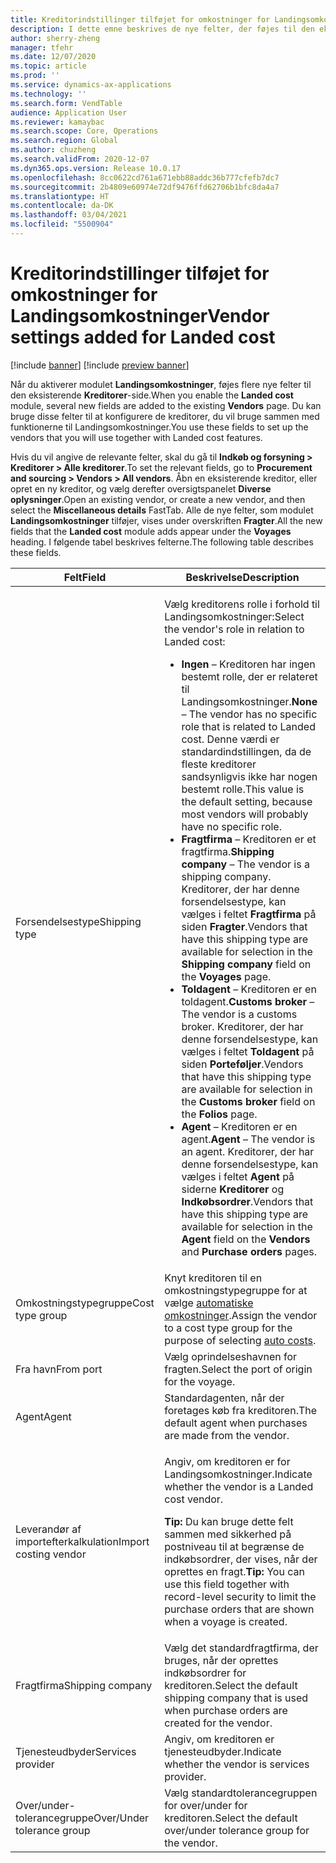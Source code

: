 ```yaml
---
title: Kreditorindstillinger tilføjet for omkostninger for Landingsomkostninger
description: I dette emne beskrives de nye felter, der føjes til den eksisterende kreditorside, når du aktiverer modulet Landingsomkostninger. Du kan bruge disse felter til at konfigurere de kreditorer, du vil bruge sammen med funktionerne til Landingsomkostninger.
author: sherry-zheng
manager: tfehr
ms.date: 12/07/2020
ms.topic: article
ms.prod: ''
ms.service: dynamics-ax-applications
ms.technology: ''
ms.search.form: VendTable
audience: Application User
ms.reviewer: kamaybac
ms.search.scope: Core, Operations
ms.search.region: Global
ms.author: chuzheng
ms.search.validFrom: 2020-12-07
ms.dyn365.ops.version: Release 10.0.17
ms.openlocfilehash: 8cc0622cd761a671ebb88addc36b777cfefb7dc7
ms.sourcegitcommit: 2b4809e60974e72df9476ffd62706b1bfc8da4a7
ms.translationtype: HT
ms.contentlocale: da-DK
ms.lasthandoff: 03/04/2021
ms.locfileid: "5500904"
---
```

# <a name="vendor-settings-added-for-landed-cost"></a><span data-ttu-id="d1fa2-104">Kreditorindstillinger tilføjet for omkostninger for Landingsomkostninger</span><span class="sxs-lookup"><span data-stu-id="d1fa2-104">Vendor settings added for Landed cost</span></span>

[!include [banner](../../includes/banner.md)]
[!include [preview banner](../includes/preview-banner.md)]

<span data-ttu-id="d1fa2-105">Når du aktiverer modulet **Landingsomkostninger**, føjes flere nye felter til den eksisterende **Kreditorer**-side.</span><span class="sxs-lookup"><span data-stu-id="d1fa2-105">When you enable the **Landed cost** module, several new fields are added to the existing **Vendors** page.</span></span> <span data-ttu-id="d1fa2-106">Du kan bruge disse felter til at konfigurere de kreditorer, du vil bruge sammen med funktionerne til Landingsomkostninger.</span><span class="sxs-lookup"><span data-stu-id="d1fa2-106">You use these fields to set up the vendors that you will use together with Landed cost features.</span></span>

<span data-ttu-id="d1fa2-107">Hvis du vil angive de relevante felter, skal du gå til **Indkøb og forsyning \> Kreditorer \> Alle kreditorer**.</span><span class="sxs-lookup"><span data-stu-id="d1fa2-107">To set the relevant fields, go to **Procurement and sourcing \> Vendors \> All vendors**.</span></span> <span data-ttu-id="d1fa2-108">Åbn en eksisterende kreditor, eller opret en ny kreditor, og vælg derefter oversigtspanelet **Diverse oplysninger**.</span><span class="sxs-lookup"><span data-stu-id="d1fa2-108">Open an existing vendor, or create a new vendor, and then select the **Miscellaneous details** FastTab.</span></span> <span data-ttu-id="d1fa2-109">Alle de nye felter, som modulet **Landingsomkostninger** tilføjer, vises under overskriften **Fragter**.</span><span class="sxs-lookup"><span data-stu-id="d1fa2-109">All the new fields that the **Landed cost** module adds appear under the **Voyages** heading.</span></span> <span data-ttu-id="d1fa2-110">I følgende tabel beskrives felterne.</span><span class="sxs-lookup"><span data-stu-id="d1fa2-110">The following table describes these fields.</span></span>

| <span data-ttu-id="d1fa2-111">Felt</span><span class="sxs-lookup"><span data-stu-id="d1fa2-111">Field</span></span> | <span data-ttu-id="d1fa2-112">Beskrivelse</span><span class="sxs-lookup"><span data-stu-id="d1fa2-112">Description</span></span> |
|---|---|
| <span data-ttu-id="d1fa2-113">Forsendelsestype</span><span class="sxs-lookup"><span data-stu-id="d1fa2-113">Shipping type</span></span> | <p><span data-ttu-id="d1fa2-114">Vælg kreditorens rolle i forhold til Landingsomkostninger:</span><span class="sxs-lookup"><span data-stu-id="d1fa2-114">Select the vendor's role in relation to Landed cost:</span></span></p><ul><li><span data-ttu-id="d1fa2-115">**Ingen** – Kreditoren har ingen bestemt rolle, der er relateret til Landingsomkostninger.</span><span class="sxs-lookup"><span data-stu-id="d1fa2-115">**None** – The vendor has no specific role that is related to Landed cost.</span></span> <span data-ttu-id="d1fa2-116">Denne værdi er standardindstillingen, da de fleste kreditorer sandsynligvis ikke har nogen bestemt rolle.</span><span class="sxs-lookup"><span data-stu-id="d1fa2-116">This value is the default setting, because most vendors will probably have no specific role.</span></span></li><li><span data-ttu-id="d1fa2-117">**Fragtfirma** – Kreditoren er et fragtfirma.</span><span class="sxs-lookup"><span data-stu-id="d1fa2-117">**Shipping company** – The vendor is a shipping company.</span></span> <span data-ttu-id="d1fa2-118">Kreditorer, der har denne forsendelsestype, kan vælges i feltet **Fragtfirma** på siden **Fragter**.</span><span class="sxs-lookup"><span data-stu-id="d1fa2-118">Vendors that have this shipping type are available for selection in the **Shipping company** field on the **Voyages** page.</span></span></li><li><span data-ttu-id="d1fa2-119">**Toldagent** – Kreditoren er en toldagent.</span><span class="sxs-lookup"><span data-stu-id="d1fa2-119">**Customs broker** – The vendor is a customs broker.</span></span> <span data-ttu-id="d1fa2-120">Kreditorer, der har denne forsendelsestype, kan vælges i feltet **Toldagent** på siden **Porteføljer**.</span><span class="sxs-lookup"><span data-stu-id="d1fa2-120">Vendors that have this shipping type are available for selection in the **Customs broker** field on the **Folios** page.</span></span></li><li><span data-ttu-id="d1fa2-121">**Agent** – Kreditoren er en agent.</span><span class="sxs-lookup"><span data-stu-id="d1fa2-121">**Agent** – The vendor is an agent.</span></span> <span data-ttu-id="d1fa2-122">Kreditorer, der har denne forsendelsestype, kan vælges i feltet **Agent** på siderne **Kreditorer** og **Indkøbsordrer**.</span><span class="sxs-lookup"><span data-stu-id="d1fa2-122">Vendors that have this shipping type are available for selection in the **Agent** field on the **Vendors** and **Purchase orders** pages.</span></span></li></ul> |
| <span data-ttu-id="d1fa2-123">Omkostningstypegruppe</span><span class="sxs-lookup"><span data-stu-id="d1fa2-123">Cost type group</span></span> | <span data-ttu-id="d1fa2-124">Knyt kreditoren til en omkostningstypegruppe for at vælge [automatiske omkostninger](auto-cost-setup.md).</span><span class="sxs-lookup"><span data-stu-id="d1fa2-124">Assign the vendor to a cost type group for the purpose of selecting [auto costs](auto-cost-setup.md).</span></span> |
| <span data-ttu-id="d1fa2-125">Fra havn</span><span class="sxs-lookup"><span data-stu-id="d1fa2-125">From port</span></span> | <span data-ttu-id="d1fa2-126">Vælg oprindelseshavnen for fragten.</span><span class="sxs-lookup"><span data-stu-id="d1fa2-126">Select the port of origin for the voyage.</span></span> |
| <span data-ttu-id="d1fa2-127">Agent</span><span class="sxs-lookup"><span data-stu-id="d1fa2-127">Agent</span></span> | <span data-ttu-id="d1fa2-128">Standardagenten, når der foretages køb fra kreditoren.</span><span class="sxs-lookup"><span data-stu-id="d1fa2-128">The default agent when purchases are made from the vendor.</span></span> |
| <span data-ttu-id="d1fa2-129">Leverandør af importefterkalkulation</span><span class="sxs-lookup"><span data-stu-id="d1fa2-129">Import costing vendor</span></span> | <p><span data-ttu-id="d1fa2-130">Angiv, om kreditoren er for Landingsomkostninger.</span><span class="sxs-lookup"><span data-stu-id="d1fa2-130">Indicate whether the vendor is a Landed cost vendor.</span></span></p><p><span data-ttu-id="d1fa2-131">**Tip:** Du kan bruge dette felt sammen med sikkerhed på postniveau til at begrænse de indkøbsordrer, der vises, når der oprettes en fragt.</span><span class="sxs-lookup"><span data-stu-id="d1fa2-131">**Tip:** You can use this field together with record-level security to limit the purchase orders that are shown when a voyage is created.</span></span></p> |
| <span data-ttu-id="d1fa2-132">Fragtfirma</span><span class="sxs-lookup"><span data-stu-id="d1fa2-132">Shipping company</span></span> | <span data-ttu-id="d1fa2-133">Vælg det standardfragtfirma, der bruges, når der oprettes indkøbsordrer for kreditoren.</span><span class="sxs-lookup"><span data-stu-id="d1fa2-133">Select the default shipping company that is used when purchase orders are created for the vendor.</span></span> |
| <span data-ttu-id="d1fa2-134">Tjenesteudbyder</span><span class="sxs-lookup"><span data-stu-id="d1fa2-134">Services provider</span></span> | <span data-ttu-id="d1fa2-135">Angiv, om kreditoren er tjenesteudbyder.</span><span class="sxs-lookup"><span data-stu-id="d1fa2-135">Indicate whether the vendor is services provider.</span></span> |
| <span data-ttu-id="d1fa2-136">Over/under-tolerancegruppe</span><span class="sxs-lookup"><span data-stu-id="d1fa2-136">Over/Under tolerance group</span></span> | <span data-ttu-id="d1fa2-137">Vælg standardtolerancegruppen for over/under for kreditoren.</span><span class="sxs-lookup"><span data-stu-id="d1fa2-137">Select the default over/under tolerance group for the vendor.</span></span> |
